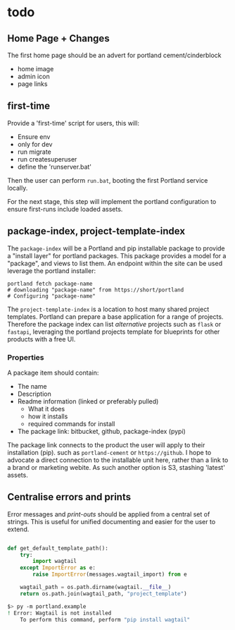 # todo


## Home Page + Changes

The first home page should be an advert for portland cement/cinderblock

+ home image
+ admin icon
+ page links


## first-time

Provide a 'first-time' script for users, this will:

+ Ensure env
+ only for dev
+ run migrate
+ run createsuperuser
+ define the 'runserver.bat'

Then the user can perform `run.bat`, booting the first Portland service locally.

For the next stage, this step will implement the portland configuration to ensure first-runs include loaded assets.

## package-index, project-template-index

The `package-index` will be a Portland and pip installable package to provide a "install layer" for portland packages. This package provides a model for a "package", and views to list them.
An endpoint within the site can be used leverage the portland installer:

    portland fetch package-name
    # downloading "package-name" from https://short/portland
    # Configuring "package-name"

The `project-template-index` is a location to host many shared project templates. Portland can prepare a base application for a range of projects. Therefore the package index can list _alternative_ projects such as `flask` or `fastapi`, leveraging the portland projects template for blueprints for other products with a free UI.

### Properties

A package item should contain:

+ The name
+ Description
+ Readme information (linked or preferably pulled)
    + What it does
    + how it installs
    + required commands for install
+ The package link: bitbucket, github, package-index (pypi)

The package link connects to the product the user will apply to their installation (pip). such as `portland-cement` or `https://github`. I hope to advocate a direct connection to the installable unit here, rather than a link to a brand or marketing webite. As such another option is S3, stashing 'latest' assets.

## Centralise errors and prints

Error messages and _print-outs_ should be applied from a central set of strings. This is useful for unified documenting and easier for the user to extend.

```py

def get_default_template_path():
    try:
        import wagtail
    except ImportError as e:
        raise ImportError(messages.wagtail_import) from e

    wagtail_path = os.path.dirname(wagtail.__file__)
    return os.path.join(wagtail_path, "project_template")
```

```bash
$> py -m portland.example
! Error: Wagtail is not installed
    To perform this command, perform "pip install wagtail"
```